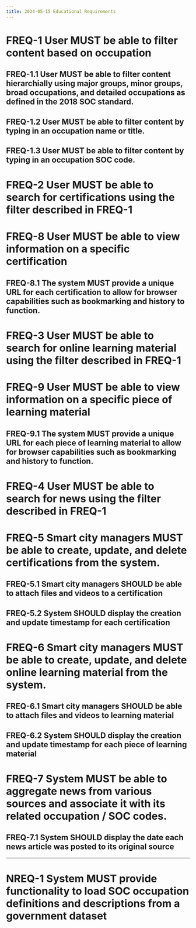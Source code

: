 ```yaml
---
title: 2024-05-15 Educational Requirements
---
```


# FREQ-1 User MUST be able to filter content based on occupation

## FREQ-1.1 User MUST be able to filter content hierarchially using major groups, minor groups, broad occupations, and detailed occupations as defined in the 2018 SOC standard.

## FREQ-1.2 User MUST be able to filter content by typing in an occupation name or title.

## FREQ-1.3 User MUST be able to filter content by typing in an occupation SOC code.

# FREQ-2 User MUST be able to search for certifications using the filter described in FREQ-1

# FREQ-8 User MUST be able to view information on a specific certification

## FREQ-8.1 The system MUST provide a unique URL for each certification to allow for browser capabilities such as bookmarking and history to function.

# FREQ-3 User MUST be able to search for online learning material using the filter described in FREQ-1

# FREQ-9 User MUST be able to view information on a specific piece of learning material

## FREQ-9.1 The system MUST provide a unique URL for each piece of learning material to allow for browser capabilities such as bookmarking and history to function.

# FREQ-4 User MUST be able to search for news using the filter described in FREQ-1

# FREQ-5 Smart city managers MUST be able to create, update, and delete certifications from the system.

## FREQ-5.1 Smart city managers SHOULD be able to attach files and videos to a certification

## FREQ-5.2 System SHOULD display the creation and update timestamp for each certification

# FREQ-6 Smart city managers MUST be able to create, update, and delete online learning material from the system.

## FREQ-6.1 Smart city managers SHOULD be able to attach files and videos to learning material

## FREQ-6.2 System SHOULD display the creation and update timestamp for each piece of learning material

# FREQ-7 System MUST be able to aggregate news from various sources and associate it with its related occupation / SOC codes.

## FREQ-7.1 System SHOULD display the date each news article was posted to its original source

---

# NREQ-1 System MUST provide functionality to load SOC occupation definitions and descriptions from a government dataset



